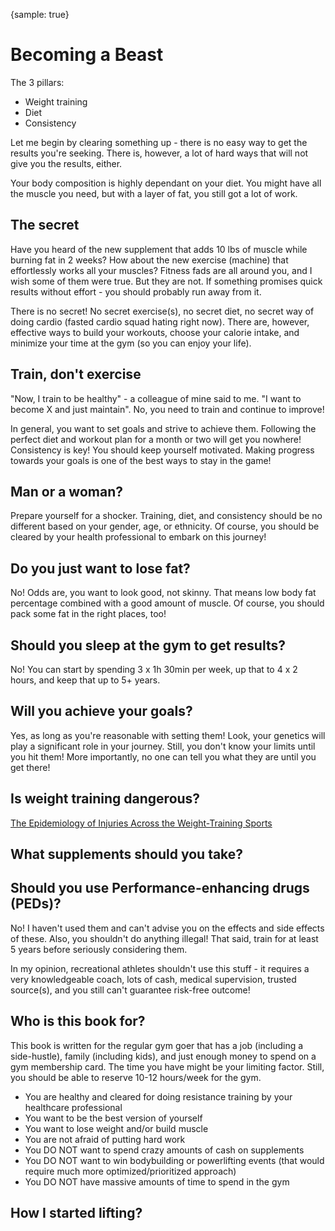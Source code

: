 {sample: true}

# Becoming a Beast

The 3 pillars:

- Weight training
- Diet
- Consistency

Let me begin by clearing something up - there is no easy way to get the results you're seeking. There is, however, a lot of hard ways that will not give you the results, either.

Your body composition is highly dependant on your diet. You might have all the muscle you need, but with a layer of fat, you still got a lot of work.

## The secret

Have you heard of the new supplement that adds 10 lbs of muscle while burning fat in 2 weeks? How about the new exercise (machine) that effortlessly works all your muscles? Fitness fads are all around you, and I wish some of them were true. But they are not. If something promises quick results without effort - you should probably run away from it.

There is no secret! No secret exercise(s), no secret diet, no secret way of doing cardio (fasted cardio squad hating right now). There are, however, effective ways to build your workouts, choose your calorie intake, and minimize your time at the gym (so you can enjoy your life).

## Train, don't exercise

"Now, I train to be healthy" - a colleague of mine said to me. "I want to become X and just maintain". No, you need to train and continue to improve!

In general, you want to set goals and strive to achieve them. Following the perfect diet and workout plan for a month or two will get you nowhere! Consistency is key! You should keep yourself motivated. Making progress towards your goals is one of the best ways to stay in the game!

## Man or a woman?

Prepare yourself for a shocker. Training, diet, and consistency should be no different based on your gender, age, or ethnicity. Of course, you should be cleared by your health professional to embark on this journey!

## Do you just want to lose fat?

No! Odds are, you want to look good, not skinny. That means low body fat percentage combined with a good amount of muscle. Of course, you should pack some fat in the right places, too!

## Should you sleep at the gym to get results?

No! You can start by spending 3 x 1h 30min per week, up that to 4 x 2 hours, and keep that up to 5+ years.

## Will you achieve your goals?

Yes, as long as you're reasonable with setting them! Look, your genetics will play a significant role in your journey. Still, you don't know your limits until you hit them! More importantly, no one can tell you what they are until you get there!

## Is weight training dangerous?

[The Epidemiology of Injuries Across the Weight-Training Sports](https://cdn.shopify.com/s/files/1/0921/2818/files/Keogh_Winwood_Weight_Training_Sports_Injury_Review.pdf)

## What supplements should you take?

## Should you use Performance-enhancing drugs (PEDs)?

No! I haven't used them and can't advise you on the effects and side effects of these. Also, you shouldn't do anything illegal! That said, train for at least 5 years before seriously considering them.

In my opinion, recreational athletes shouldn't use this stuff - it requires a very knowledgeable coach, lots of cash, medical supervision, trusted source(s), and you still can't guarantee risk-free outcome!

## Who is this book for?

This book is written for the regular gym goer that has a job (including a side-hustle), family (including kids), and just enough money to spend on a gym membership card. The time you have might be your limiting factor. Still, you should be able to reserve 10-12 hours/week for the gym.

- You are healthy and cleared for doing resistance training by your healthcare professional
- You want to be the best version of yourself
- You want to lose weight and/or build muscle
- You are not afraid of putting hard work
- You DO NOT want to spend crazy amounts of cash on supplements
- You DO NOT want to win bodybuilding or powerlifting events (that would require much more optimized/prioritized approach)
- You DO NOT have massive amounts of time to spend in the gym

## How I started lifting?
